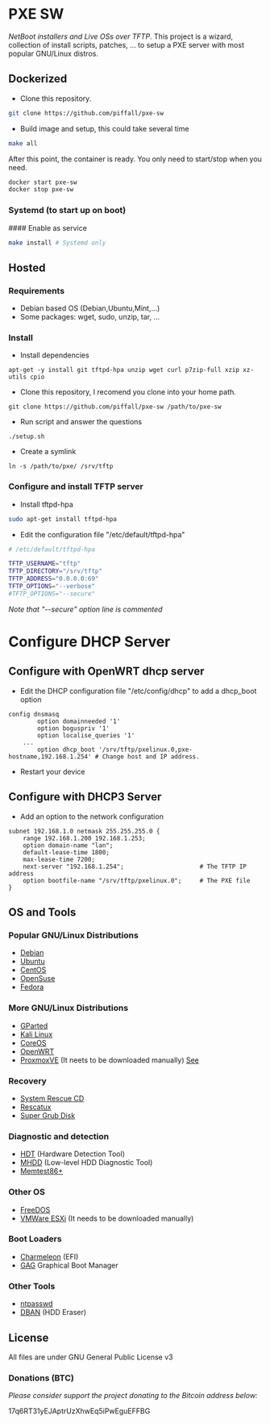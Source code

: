# PXE SW

*NetBoot installers and Live OSs over TFTP*. This project is a wizard,
collection of install scripts, patches, ... to setup a PXE server with
most popular GNU/Linux distros.

## Dockerized

- Clone this repository.
```bash
git clone https://github.com/piffall/pxe-sw
```

- Build image and setup, this could take several time
```bash
make all
```

After this point, the container is ready. You only need to start/stop when you
need.

```bash
docker start pxe-sw
docker stop pxe-sw
```

### Systemd (to start up on boot)

#### Enable as service
```bash
make install # Systemd only
```

## Hosted

### Requirements

- Debian based OS (Debian,Ubuntu,Mint,...)
- Some packages: wget, sudo, unzip, tar, ...

### Install

- Install dependencies
```
apt-get -y install git tftpd-hpa unzip wget curl p7zip-full xzip xz-utils cpio
```

- Clone this repository, I recomend you clone into your home path.
```
git clone https://github.com/piffall/pxe-sw /path/to/pxe-sw
```

- Run script and answer the questions
```
./setup.sh
```

- Create a symlink
```
ln -s /path/to/pxe/ /srv/tftp
```

### Configure and install TFTP server

- Install tftpd-hpa
```bash
sudo apt-get install tftpd-hpa
```

- Edit the configuration file "/etc/default/tftpd-hpa"
```bash
# /etc/default/tftpd-hpa

TFTP_USERNAME="tftp"
TFTP_DIRECTORY="/srv/tftp"
TFTP_ADDRESS="0.0.0.0:69"
TFTP_OPTIONS="--verbose"
#TFTP_OPTIONS="--secure"
```

*Note that "--secure" option line is commented*

# Configure DHCP Server

## Configure with OpenWRT dhcp server

- Edit the DHCP configuration file "/etc/config/dhcp" to add a dhcp\_boot option
```
config dnsmasq
        option domainneeded '1'
        option boguspriv '1'
        option localise_queries '1'
	...
        option dhcp_boot '/srv/tftp/pxelinux.0,pxe-hostname,192.168.1.254' # Change host and IP address.
```
- Restart your device

## Configure with DHCP3 Server

- Add an option to the network configuration
```
subnet 192.168.1.0 netmask 255.255.255.0 {
	range 192.168.1.200 192.168.1.253;
	option domain-name "lan";
	default-lease-time 1800;
	max-lease-time 7200;
	next-server "192.168.1.254";                     # The TFTP IP address
	option bootfile-name "/srv/tftp/pxelinux.0";     # The PXE file
}
```

## OS and Tools

### Popular GNU/Linux Distributions
- [Debian](http://www.debian.org)
- [Ubuntu](http://www.ubuntu.com)
- [CentOS](https://www.centos.org)
- [OpenSuse](https://www.opensuse.org)
- [Fedora](https://getfedora.org/)

### More GNU/Linux Distributions
- [GParted](https://gparted.org/)
- [Kali Linux](https://www.kali.org/)
- [CoreOS](https://coreos.com)
- [OpenWRT](https://openwrt.org/)
- [ProxmoxVE](https://proxmox.com/) (It neets to be downloaded manually) [See](https://github.com/morph027/pve-iso-2-pxe)

### Recovery
- [System Rescue CD](http://www.sysresccd.org)
- [Rescatux](http://www.supergrubdisk.org/rescatux/)
- [Super Grub Disk](http://www.supergrubdisk.org/super-grub2-disk/)

### Diagnostic and detection
- [HDT](http://hdt-project.org) (Hardware Detection Tool)
- [MHDD](http://hddguru.com/software/2005.10.02-MHDD/) (Low-level HDD Diagnostic Tool)
- [Memtest86+](http://www.memtest.org/)

### Other OS
- [FreeDOS](http://www.freedos.org/)
- [VMWare ESXi](https://my.vmware.com/web/vmware/evalcenter?p=free-esxi6) (It needs to be downloaded manually)

### Boot Loaders
- [Charmeleon](http://chameleon.osx86.hu/) (EFI)
- [GAG](http://gag.sourceforge.net/) Graphical Boot Manager

### Other Tools
- [ntpasswd](http://pogostick.net/~pnh/ntpasswd/)
- [DBAN](http://www.dban.org/) (HDD Eraser)

## License
All files are under GNU General Public License v3

### Donations (BTC)
*Please consider support the project donating to the Bitcoin address below:*

17q6RT31yEJAptrUzXhwEq5iPwEguEFFBG

